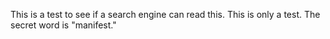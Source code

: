 This is a test to see if a search engine can read this. This is only a test. The secret word is "manifest."
